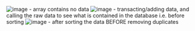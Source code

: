 ![image](https://github.com/dhiuhu/101509799/assets/145880913/94bb3bac-8448-4061-bbb5-60faad176f9e) - array contains no data
![image](https://github.com/dhiuhu/101509799/assets/145880913/e0d4fd3a-5705-4302-bf1c-9559e3688229) - transacting/adding data, and calling the raw data to see what is contained in the database i.e. before sorting
![image](https://github.com/dhiuhu/101509799/assets/145880913/83fc83cd-a731-489c-b3a9-ad784733ed49) - after sorting the data BEFORE removing duplicates
